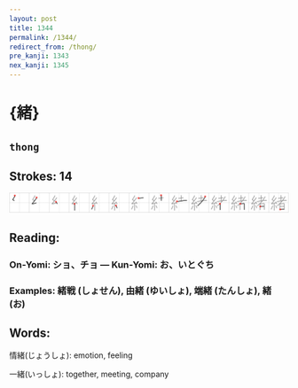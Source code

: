 ```yaml
---
layout: post
title: 1344
permalink: /1344/
redirect_from: /thong/
pre_kanji: 1343
nex_kanji: 1345
---
```


# {緒}

## `thong`

## Strokes: 14

<div class="stroke"><img src="../images/E7B792.png" /></div>

## Reading:

### On-Yomi: ショ、チョ &mdash; Kun-Yomi: お、いとぐち

### Examples: 緒戦 (しょせん), 由緒 (ゆいしょ), 端緒 (たんしょ), 緒 (お)

## Words:

情緒(じょうしょ): emotion, feeling

一緒(いっしょ): together, meeting, company
